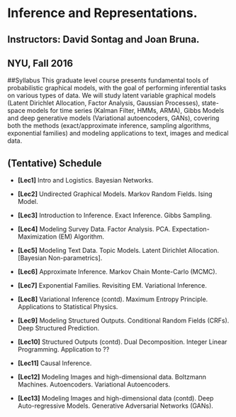 # Inference and Representations. 
## Instructors: David Sontag and Joan Bruna. 
## NYU, Fall 2016

##Syllabus
This graduate level course presents fundamental tools of probabilistic graphical models, with the goal of performing inferential tasks on various types of data. We will study latent variable graphical models (Latent Dirichlet Allocation, Factor Analysis, Gaussian Processes), state-space models for time series (Kalman Filter, HMMs, ARMA), Gibbs Models and deep generative models (Variational autoencoders, GANs), covering both the methods (exact/approximate inference, sampling algorithms, exponential families) and modeling applications to text, images and medical data.

## (Tentative) Schedule

- **[Lec1]** Intro and Logistics. Bayesian Networks.

- **[Lec2]** Undirected Graphical Models. Markov Random Fields. Ising Model. 

- **[Lec3]** Introduction to Inference. Exact Inference. Gibbs Sampling. 

- **[Lec4]** Modeling Survey Data. Factor Analysis. PCA. Expectation-Maximization (EM) Algorithm. 

- **[Lec5]** Modeling Text Data. Topic Models. Latent Dirichlet Allocation. [Bayesian Non-parametrics]. 

- **[Lec6]** Approximate Inference. Markov Chain Monte-Carlo (MCMC).

- **[Lec7]** Exponential Families. Revisiting EM. Variational Inference.

- **[Lec8]** Variational Inference (contd). Maximum Entropy Principle. Applications to Statistical Physics. 

- **[Lec9]** Modeling Structured Outputs. Conditional Random Fields (CRFs). Deep Structured Prediction.

- **[Lec10]** Structured Outputs (contd). Dual Decomposition. Integer Linear Programming. Application to ??

- **[Lec11]** Causal Inference. 

- **[Lec12]** Modeling Images and high-dimensional data. Boltzmann Machines. Autoencoders. Variational Autoencoders. 

- **[Lec13]** Modeling Images and high-dimensional data (contd). Deep Auto-regressive Models. Generative Adversarial Networks (GANs). 






